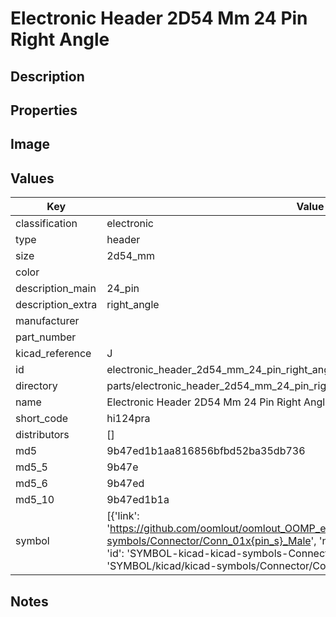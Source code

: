 # Electronic Header 2D54 Mm 24 Pin Right Angle

## Description

## Properties


## Image


## Values

| Key | Value |
| --- | --- |
| classification | electronic |
| type | header |
| size | 2d54_mm |
| color |  |
| description_main | 24_pin |
| description_extra | right_angle |
| manufacturer |  |
| part_number |  |
| kicad_reference | J |
| id | electronic_header_2d54_mm_24_pin_right_angle |
| directory | parts/electronic_header_2d54_mm_24_pin_right_angle |
| name | Electronic Header 2D54 Mm 24 Pin Right Angle |
| short_code | hi124pra |
| distributors | [] |
| md5 | 9b47ed1b1aa816856bfbd52ba35db736 |
| md5_5 | 9b47e |
| md5_6 | 9b47ed |
| md5_10 | 9b47ed1b1a |
| symbol | [{'link': 'https://github.com/oomlout/oomlout_OOMP_eda_V2/tree/main/SYMBOL/kicad/kicad-symbols/Connector/Conn_01x{pin_s}_Male', 'name': 'Connector : Conn_01x24_Male', 'id': 'SYMBOL-kicad-kicad-symbols-Connector-Conn_01x24_Male', 'directory': 'SYMBOL/kicad/kicad-symbols/Connector/Conn_01x24_Male/'}] |

## Notes

